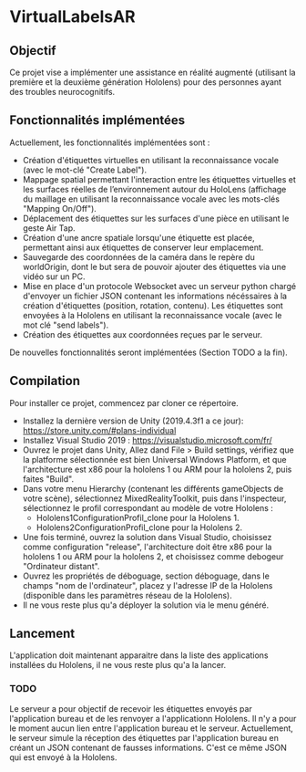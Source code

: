 # VirtualLabelsAR

## Objectif
Ce projet vise a implémenter une assistance en réalité augmenté (utilisant la première et la deuxième génération Hololens) pour des personnes ayant des troubles neurocognitifs. 

## Fonctionnalités implémentées
Actuellement, les fonctionnalités implémentées sont :
- Création d'étiquettes virtuelles en utilisant la reconnaissance vocale (avec le mot-clé "Create Label").
- Mappage spatial permettant l'interaction entre les étiquettes virtuelles et les surfaces réelles de l’environnement autour du HoloLens (affichage du maillage en utilisant la reconnaissance vocale avec les mots-clés "Mapping On/Off").
- Déplacement des étiquettes sur les surfaces d'une pièce en utilisant le geste Air Tap.
- Création d'une ancre spatiale lorsqu'une étiquette est placée, permettant ainsi aux étiquettes de conserver leur emplacement.
- Sauvegarde des coordonnées de la caméra dans le repère du worldOrigin, dont le but sera de pouvoir ajouter des étiquettes via une vidéo sur un PC.
- Mise en place d'un protocole Websocket avec un serveur python chargé d'envoyer un fichier JSON contenant les informations nécéssaires à la création d'étiquettes (position, rotation, contenu). Les étiquettes sont envoyées à la Hololens en utilisant la reconnaissance vocale (avec le mot clé "send labels").
- Création des étiquettes aux coordonnées reçues par le serveur. 

De nouvelles fonctionnalités seront implémentées (Section TODO a la fin).

## Compilation
Pour installer ce projet, commencez par cloner ce répertoire.
- Installez la dernière version de Unity (2019.4.3f1 a ce jour): https://store.unity.com/#plans-individual
- Installez Visual Studio 2019 : https://visualstudio.microsoft.com/fr/
- Ouvrez le projet dans Unity, Allez dand File > Build settings, vérifiez que la platforme sélectionnée est bien Universal Windows Platform, et que l'architecture est x86 pour la hololens 1 ou ARM pour la hololens 2, puis faites "Build".
- Dans votre menu Hierarchy (contenant les différents gameObjects de votre scène), sélectionnez MixedRealityToolkit, puis dans l'inspecteur, sélectionnez le profil correspondant au modèle de votre Hololens :
	- Hololens1ConfigurationProfil_clone pour la Hololens 1.
	- Hololens2ConfigurationProfil_clone pour la Hololens 2.
- Une fois terminé, ouvrez la solution dans Visual Studio, choisissez comme configuration "release", l'architecture doit être x86 pour la hololens 1 ou ARM pour la hololens 2, et choisissez comme debogeur "Ordinateur distant".
- Ouvrez les propriétés de déboguage, section déboguage, dans le champs "nom de l'ordinateur", placez y l'adresse IP de la Hololens (disponible dans les paramètres réseau de la Hololens).
- Il ne vous reste plus qu'a déployer la solution via le menu généré. 

## Lancement
L'application doit maintenant apparaitre dans la liste des applications installées du Hololens, il ne vous reste plus qu'a la lancer.

### TODO
Le serveur a pour objectif de recevoir les étiquettes envoyés par l'application bureau et de les renvoyer a l'applicationn Hololens. Il n'y a pour le moment aucun lien entre l'application bureau et le serveur. Actuellement, le serveur simule la réception des étiquettes par l'application bureau en créant un JSON contenant de fausses informations. C'est ce même JSON qui est envoyé à la Hololens.
